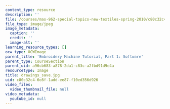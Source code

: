 ```yaml
---
content_type: resource
description: ''
file: /courses/mas-962-special-topics-new-textiles-spring-2010/c80c32c46e8f1addee87f10ed356d926_drawings_save.jpg
file_type: image/jpeg
image_metadata:
  caption: ''
  credit: ''
  image-alt: ''
learning_resource_types: []
ocw_type: OCWImage
parent_title: 'Embroidery Machine Tutorial, Part 1: Software'
parent_type: CourseSection
parent_uid: a96cb683-a878-2da1-c83c-a2fbd91d9e4a
resourcetype: Image
title: drawings_save.jpg
uid: c80c32c4-6e8f-1add-ee87-f10ed356d926
video_files:
  video_thumbnail_file: null
video_metadata:
  youtube_id: null
---
```

